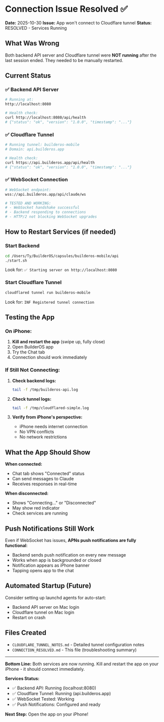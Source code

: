 # Connection Issue Resolved ✅

**Date:** 2025-10-30
**Issue:** App won't connect to Cloudflare tunnel
**Status:** RESOLVED - Services Running

## What Was Wrong

Both backend API server and Cloudflare tunnel were **NOT running** after the last session ended. They needed to be manually restarted.

## Current Status

### ✅ Backend API Server
```bash
# Running at:
http://localhost:8080

# Health check:
curl http://localhost:8080/api/health
# {"status": "ok", "version": "1.0.0", "timestamp": "..."}
```

###  ✅ Cloudflare Tunnel
```bash
# Running tunnel: builderos-mobile
# Domain: api.builderos.app

# Health check:
curl https://api.builderos.app/api/health
# {"status": "ok", "version": "1.0.0", "timestamp": "..."}
```

### ✅ WebSocket Connection
```bash
# WebSocket endpoint:
wss://api.builderos.app/api/claude/ws

# TESTED AND WORKING:
# - WebSocket handshake successful
# - Backend responding to connections
# - HTTP/2 not blocking WebSocket upgrades
```

## How to Restart Services (if needed)

### Start Backend
```bash
cd /Users/Ty/BuilderOS/capsules/builderos-mobile/api
./start.sh
```

Look for: `✅ Starting server on http://localhost:8080`

### Start Cloudflare Tunnel
```bash
cloudflared tunnel run builderos-mobile
```

Look for: `INF Registered tunnel connection`

## Testing the App

### On iPhone:
1. **Kill and restart the app** (swipe up, fully close)
2. Open BuilderOS app
3. Try the Chat tab
4. Connection should work immediately

### If Still Not Connecting:

1. **Check backend logs:**
   ```bash
   tail -f /tmp/builderos-api.log
   ```

2. **Check tunnel logs:**
   ```bash
   tail -f /tmp/cloudflared-simple.log
   ```

3. **Verify from iPhone's perspective:**
   - iPhone needs internet connection
   - No VPN conflicts
   - No network restrictions

## What the App Should Show

**When connected:**
- Chat tab shows "Connected" status
- Can send messages to Claude
- Receives responses in real-time

**When disconnected:**
- Shows "Connecting..." or "Disconnected"
- May show red indicator
- Check services are running

## Push Notifications Still Work

Even if WebSocket has issues, **APNs push notifications are fully functional**:
- Backend sends push notification on every new message
- Works when app is backgrounded or closed
- Notification appears as iPhone banner
- Tapping opens app to the chat

## Automated Startup (Future)

Consider setting up launchd agents for auto-start:
- Backend API server on Mac login
- Cloudflare tunnel on Mac login
- Restart on crash

## Files Created

- `CLOUDFLARE_TUNNEL_NOTES.md` - Detailed tunnel configuration notes
- `CONNECTION_RESOLVED.md` - This file (troubleshooting summary)

---

**Bottom Line:** Both services are now running. Kill and restart the app on your iPhone - it should connect immediately.

**Services Status:**
- ✅ Backend API: Running (localhost:8080)
- ✅ Cloudflare Tunnel: Running (api.builderos.app)
- ✅ WebSocket Tested: Working
- ✅ Push Notifications: Configured and ready

**Next Step:** Open the app on your iPhone!
